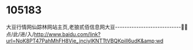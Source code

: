 # 105183
大豆行情网仙踪林网站主页,老狼贰佰信息网大豆----------------------------🧜🧜点/此/进/入/http://www.baidu.com/link?url=NoK8PT47PahMhFH8Vie_jnciyIKNTTtVBQKpill6udK&amp;wd
